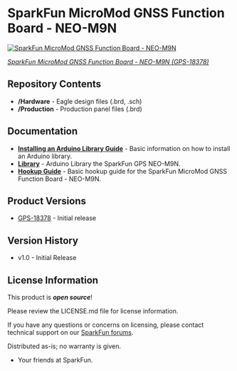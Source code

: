 SparkFun MicroMod GNSS Function Board - NEO-M9N
========================================

[![SparkFun MicroMod GNSS Function Board - NEO-M9N](https://cdn.sparkfun.com/assets/parts/1/7/7/6/1/NEOM9N_01.jpg)](https://www.sparkfun.com/products/18378)

[*SparkFun MicroMod GNSS Function Board - NEO-M9N (GPS-18378)*](https://www.sparkfun.com/products/18378)

<Basic description of the part.>

Repository Contents
-------------------

* **/Hardware** - Eagle design files (.brd, .sch)
* **/Production** - Production panel files (.brd)

Documentation
--------------

* **[Installing an Arduino Library Guide](https://learn.sparkfun.com/tutorials/installing-an-arduino-library/all)** - Basic information on how to install an Arduino library.
* **[Library](https://github.com/sparkfun/SparkFun_u-blox_GNSS_Arduino_Library)** - Arduino Library the SparkFun GPS NEO-M9N.
* **[Hookup Guide](https://learn.sparkfun.com/tutorials/1999)** - Basic hookup guide for the SparkFun MicroMod GNSS Function Board - NEO-M9N.


Product Versions
----------------

* [GPS-18378](https://www.sparkfun.com/products/18378) - Initial release


Version History
---------------

* v1.0 - Initial Release


License Information
-------------------

This product is _**open source**_! 

Please review the LICENSE.md file for license information. 

If you have any questions or concerns on licensing, please contact technical support on our [SparkFun forums](https://forum.sparkfun.com/viewforum.php?f=152).

Distributed as-is; no warranty is given.

- Your friends at SparkFun.

_<COLLABORATION CREDIT>_
